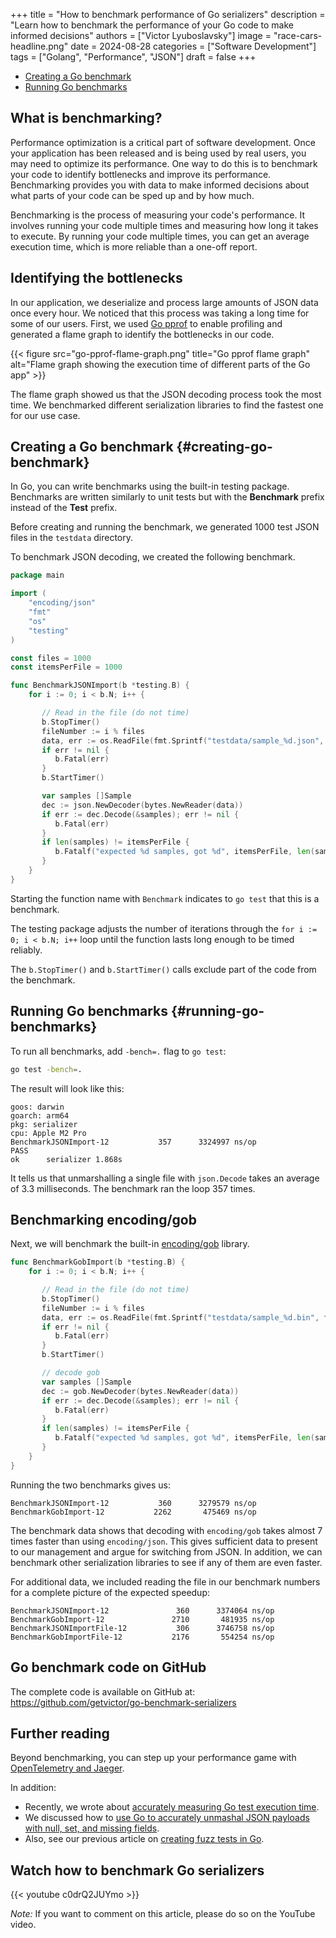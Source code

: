 +++
title = "How to benchmark performance of Go serializers"
description = "Learn how to benchmark the performance of your Go code to make informed decisions"
authors = ["Victor Lyuboslavsky"]
image = "race-cars-headline.png"
date = 2024-08-28
categories = ["Software Development"]
tags = ["Golang", "Performance", "JSON"]
draft = false
+++

- [Creating a Go benchmark](#creating-go-benchmark)
- [Running Go benchmarks](#running-go-benchmarks)

## What is benchmarking?

Performance optimization is a critical part of software development. Once your application has been released and is
being used by real users, you may need to optimize its performance. One way to do this is to benchmark your code to
identify bottlenecks and improve its performance. Benchmarking provides you with data to make informed decisions about
what parts of your code can be sped up and by how much.

Benchmarking is the process of measuring your code's performance. It involves running your code multiple times and
measuring how long it takes to execute. By running your code multiple times, you can get an average execution time,
which is more reliable than a one-off report.

## Identifying the bottlenecks

In our application, we deserialize and process large amounts of JSON data once every hour. We noticed that this process
was taking a long time for some of our users. First, we used
[Go pprof](https://github.com/google/pprof/blob/main/doc/README.md) to enable profiling and generated a flame graph to
identify the bottlenecks in our code.

{{< figure src="go-pprof-flame-graph.png" title="Go pprof flame graph" alt="Flame graph showing the execution time of different parts of the Go app" >}}

The flame graph showed us that the JSON decoding process took the most time. We benchmarked different serialization
libraries to find the fastest one for our use case.

## Creating a Go benchmark {#creating-go-benchmark}

In Go, you can write benchmarks using the built-in testing package. Benchmarks are written similarly to unit tests but
with the **Benchmark** prefix instead of the **Test** prefix.

Before creating and running the benchmark, we generated 1000 test JSON files in the `testdata` directory.

To benchmark JSON decoding, we created the following benchmark.

```go
package main

import (
    "encoding/json"
    "fmt"
    "os"
    "testing"
)

const files = 1000
const itemsPerFile = 1000

func BenchmarkJSONImport(b *testing.B) {
    for i := 0; i < b.N; i++ {

       // Read in the file (do not time)
       b.StopTimer()
       fileNumber := i % files
       data, err := os.ReadFile(fmt.Sprintf("testdata/sample_%d.json", fileNumber))
       if err != nil {
          b.Fatal(err)
       }
       b.StartTimer()

       var samples []Sample
       dec := json.NewDecoder(bytes.NewReader(data))
       if err := dec.Decode(&samples); err != nil {
          b.Fatal(err)
       }
       if len(samples) != itemsPerFile {
          b.Fatalf("expected %d samples, got %d", itemsPerFile, len(samples))
       }
    }
}
```

Starting the function name with `Benchmark` indicates to `go test` that this is a benchmark.

The testing package adjusts the number of iterations through the `for i := 0; i < b.N; i++` loop until the function
lasts long enough to be timed reliably.

The `b.StopTimer()` and `b.StartTimer()` calls exclude part of the code from the benchmark.

## Running Go benchmarks {#running-go-benchmarks}

To run all benchmarks, add `-bench=.` flag to `go test`:

```bash
go test -bench=.
```

The result will look like this:

```
goos: darwin
goarch: arm64
pkg: serializer
cpu: Apple M2 Pro
BenchmarkJSONImport-12           357      3324997 ns/op
PASS
ok      serializer 1.868s
```

It tells us that unmarshalling a single file with `json.Decode` takes an average of 3.3 milliseconds. The benchmark ran
the loop 357 times.

## Benchmarking encoding/gob

Next, we will benchmark the built-in [encoding/gob](https://pkg.go.dev/encoding/gob) library.

```go
func BenchmarkGobImport(b *testing.B) {
    for i := 0; i < b.N; i++ {

       // Read in the file (do not time)
       b.StopTimer()
       fileNumber := i % files
       data, err := os.ReadFile(fmt.Sprintf("testdata/sample_%d.bin", fileNumber))
       if err != nil {
          b.Fatal(err)
       }
       b.StartTimer()

       // decode gob
       var samples []Sample
       dec := gob.NewDecoder(bytes.NewReader(data))
       if err := dec.Decode(&samples); err != nil {
          b.Fatal(err)
       }
       if len(samples) != itemsPerFile {
          b.Fatalf("expected %d samples, got %d", itemsPerFile, len(samples))
       }
    }
}
```

Running the two benchmarks gives us:

```
BenchmarkJSONImport-12           360      3279579 ns/op
BenchmarkGobImport-12           2262       475469 ns/op
```

The benchmark data shows that decoding with `encoding/gob` takes almost 7 times faster than using `encoding/json`. This
gives sufficient data to present to our management and argue for switching from JSON. In addition, we can benchmark
other serialization libraries to see if any of them are even faster.

For additional data, we included reading the file in our benchmark numbers for a complete picture of the expected
speedup:

```
BenchmarkJSONImport-12               360      3374064 ns/op
BenchmarkGobImport-12               2710       481935 ns/op
BenchmarkJSONImportFile-12           306      3746758 ns/op
BenchmarkGobImportFile-12           2176       554254 ns/op
```

## Go benchmark code on GitHub

The complete code is available on GitHub at: https://github.com/getvictor/go-benchmark-serializers

## Further reading

Beyond benchmarking, you can step up your performance game with
[OpenTelemetry and Jaeger](../opentelemetry-with-jaeger/).

In addition:

- Recently, we wrote about [accurately measuring Go test execution time](../go-test-execution-time/).
- We discussed how to
  [use Go to accurately unmashal JSON payloads with null, set, and missing fields](../go-json-unmarshal/).
- Also, see our previous article on [creating fuzz tests in Go](../fuzz-testing-with-go/).

## Watch how to benchmark Go serializers

{{< youtube c0drQ2JUYmo >}}

_Note:_ If you want to comment on this article, please do so on the YouTube video.
